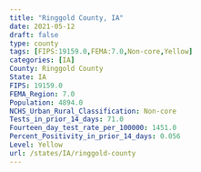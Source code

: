 ```yaml
---
title: "Ringgold County, IA"
date: 2021-05-12
draft: false
type: county
tags: [FIPS:19159.0,FEMA:7.0,Non-core,Yellow]
categories: [IA]
County: Ringgold County
State: IA
FIPS: 19159.0
FEMA_Region: 7.0
Population: 4894.0
NCHS_Urban_Rural_Classification: Non-core
Tests_in_prior_14_days: 71.0
Fourteen_day_test_rate_per_100000: 1451.0
Percent_Positivity_in_prior_14_days: 0.056
Level: Yellow
url: /states/IA/ringgold-county
---
```



